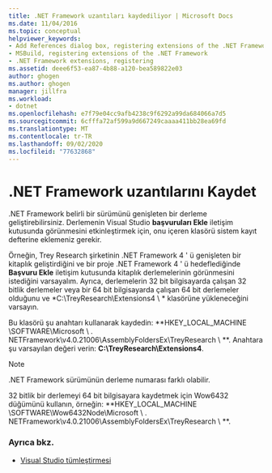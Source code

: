 ```yaml
---
title: .NET Framework uzantıları kaydediliyor | Microsoft Docs
ms.date: 11/04/2016
ms.topic: conceptual
helpviewer_keywords:
- Add References dialog box, registering extensions of the .NET Framework
- MSBuild, registering extensions of the .NET Framework
- .NET Framework extensions, registering
ms.assetid: deee6f53-ea87-4b88-a120-bea589822e03
author: ghogen
ms.author: ghogen
manager: jillfra
ms.workload:
- dotnet
ms.openlocfilehash: e7f79e04cc9afb4238c9f6292a99da684066a7d5
ms.sourcegitcommit: 6cfffa72af599a9d667249caaaa411bb28ea69fd
ms.translationtype: MT
ms.contentlocale: tr-TR
ms.lasthandoff: 09/02/2020
ms.locfileid: "77632868"
---
```

# <a name="register-extensions-of-the-net-framework"></a>.NET Framework uzantılarını Kaydet

.NET Framework belirli bir sürümünü genişleten bir derleme geliştirebilirsiniz. Derlemenin Visual Studio **başvuruları Ekle** iletişim kutusunda görünmesini etkinleştirmek için, onu içeren klasörü sistem kayıt defterine eklemeniz gerekir.

 Örneğin, Trey Research şirketinin .NET Framework 4 ' ü genişleten bir kitaplık geliştirdiğini ve bir proje .NET Framework 4 ' ü hedeflediğinde **Başvuru Ekle** iletişim kutusunda kitaplık derlemelerinin görünmesini istediğini varsayalım. Ayrıca, derlemelerin 32 bit bilgisayarda çalışan 32 bitlik derlemeler veya bir 64 bit bilgisayarda çalışan 64 bit derlemeler olduğunu ve *C:\TreyResearch\Extensions4 \\ * klasörüne yükleneceğini varsayın.

 Bu klasörü şu anahtarı kullanarak kaydedin: **HKEY_LOCAL_MACHINE \SOFTWARE\Microsoft \\ . NETFramework\v4.0.21006\AssemblyFoldersEx\TreyResearch \\ **. Anahtara şu varsayılan değeri verin: **C:\TreyResearch\Extensions4**.

> [!NOTE]
> .NET Framework sürümünün derleme numarası farklı olabilir.

 32 bitlik bir derlemeyi 64 bit bilgisayara kaydetmek için Wow6432 düğümünü kullanın, örneğin: **HKEY_LOCAL_MACHINE \SOFTWARE\Wow6432Node\Microsoft \\ . NETFramework\v4.0.21006\AssemblyFoldersEx\TreyResearch \\ **.

### <a name="see-also"></a>Ayrıca bkz.

- [Visual Studio tümleştirmesi](../msbuild/visual-studio-integration-msbuild.md)
